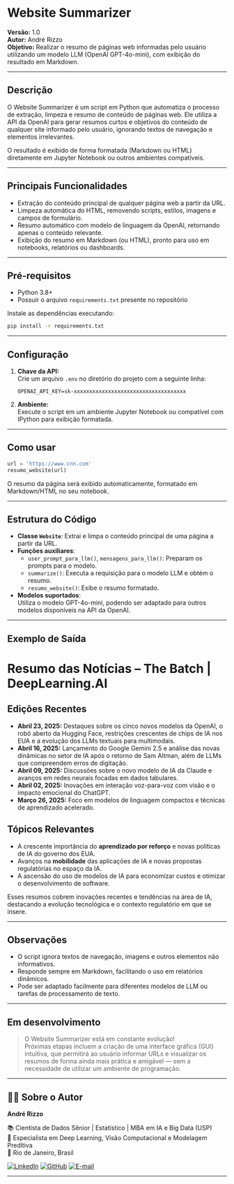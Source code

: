 
# Website Summarizer

**Versão:** 1.0  
**Autor:** André Rizzo  
**Objetivo:** Realizar o resumo de páginas web informadas pelo usuário utilizando um modelo LLM (OpenAI GPT-4o-mini), com exibição do resultado em Markdown.

---

## Descrição

O Website Summarizer é um script em Python que automatiza o processo de extração, limpeza e resumo de conteúdo de páginas web. Ele utiliza a API da OpenAI para gerar resumos curtos e objetivos do conteúdo de qualquer site informado pelo usuário, ignorando textos de navegação e elementos irrelevantes.

O resultado é exibido de forma formatada (Markdown ou HTML) diretamente em Jupyter Notebook ou outros ambientes compatíveis.

---

## Principais Funcionalidades

- Extração do conteúdo principal de qualquer página web a partir da URL.
- Limpeza automática do HTML, removendo scripts, estilos, imagens e campos de formulário.
- Resumo automático com modelo de linguagem da OpenAI, retornando apenas o conteúdo relevante.
- Exibição do resumo em Markdown (ou HTML), pronto para uso em notebooks, relatórios ou dashboards.

---

## Pré-requisitos

- Python 3.8+
- Possuir o arquivo `requirements.txt` presente no repositório

Instale as dependências executando:

```bash
pip install -r requirements.txt
```

---

## Configuração

1. **Chave da API:**  
   Crie um arquivo `.env` no diretório do projeto com a seguinte linha:

   ```
   OPENAI_API_KEY=sk-xxxxxxxxxxxxxxxxxxxxxxxxxxxxxxxxxxxx
   ```

2. **Ambiente:**  
   Execute o script em um ambiente Jupyter Notebook ou compatível com IPython para exibição formatada.

---

## Como usar

```python
url = 'https://www.cnn.com'
resumo_website(url)
```

O resumo da página será exibido automaticamente, formatado em Markdown/HTML no seu notebook.

---

## Estrutura do Código

- **Classe `Website`**: Extrai e limpa o conteúdo principal de uma página a partir da URL.
- **Funções auxiliares**:  
  - `user_prompt_para_llm()`, `mensagens_para_llm()`: Preparam os prompts para o modelo.
  - `summarize()`: Executa a requisição para o modelo LLM e obtém o resumo.
  - `resumo_website()`: Exibe o resumo formatado.
- **Modelos suportados**:  
  Utiliza o modelo GPT-4o-mini, podendo ser adaptado para outros modelos disponíveis na API da OpenAI.

---

## Exemplo de Saída


# Resumo das Notícias – The Batch | DeepLearning.AI

## Edições Recentes

- **Abril 23, 2025:** Destaques sobre os cinco novos modelos da OpenAI, o robô aberto da Hugging Face, restrições crescentes de chips de IA nos EUA e a evolução dos LLMs textuais para multimodais.
- **Abril 16, 2025:** Lançamento do Google Gemini 2.5 e análise das novas dinâmicas no setor de IA após o retorno de Sam Altman, além de LLMs que compreendem erros de digitação.
- **Abril 09, 2025:** Discussões sobre o novo modelo de IA da Claude e avanços em redes neurais focadas em dados tabulares.
- **Abril 02, 2025:** Inovações em interação voz-para-voz com visão e o impacto emocional do ChatGPT.
- **Março 26, 2025:** Foco em modelos de linguagem compactos e técnicas de aprendizado acelerado.

## Tópicos Relevantes

- A crescente importância do **aprendizado por reforço** e novas políticas de IA do governo dos EUA.
- Avanços na **mobilidade** das aplicações de IA e novas propostas regulatórias no espaço da IA.
- A ascensão do uso de modelos de IA para economizar custos e otimizar o desenvolvimento de software.

Esses resumos cobrem inovações recentes e tendências na área de IA, destacando a evolução tecnológica e o contexto regulatório em que se insere.



---

## Observações

- O script ignora textos de navegação, imagens e outros elementos não informativos.
- Responde sempre em Markdown, facilitando o uso em relatórios dinâmicos.
- Pode ser adaptado facilmente para diferentes modelos de LLM ou tarefas de processamento de texto.

---

## Em desenvolvimento

> O Website Summarizer está em constante evolução!  
> Próximas etapas incluem a criação de uma interface gráfica (GUI) intuitiva, que permitirá ao usuário informar URLs e visualizar os resumos de forma ainda mais prática e amigável — sem a necessidade de utilizar um ambiente de programação.

---

## 👨‍💻 Sobre o Autor

**André Rizzo**

📚 Cientista de Dados Sênior | Estatístico | MBA em IA e Big Data (USP)  
🧠 Especialista em Deep Learning, Visão Computacional e Modelagem Preditiva  
📍 Rio de Janeiro, Brasil  

[![LinkedIn](https://img.shields.io/badge/-LinkedIn-0A66C2?style=flat-square&logo=linkedin&logoColor=white)](https://www.linkedin.com/in/andrerizzo1)
[![GitHub](https://img.shields.io/badge/-GitHub-181717?style=flat-square&logo=github&logoColor=white)](https://github.com/andrerizzo)
[![E-mail](https://img.shields.io/badge/-Email-D14836?style=flat-square&logo=gmail&logoColor=white)](mailto:andrerizzo@hotmail.com)

---
